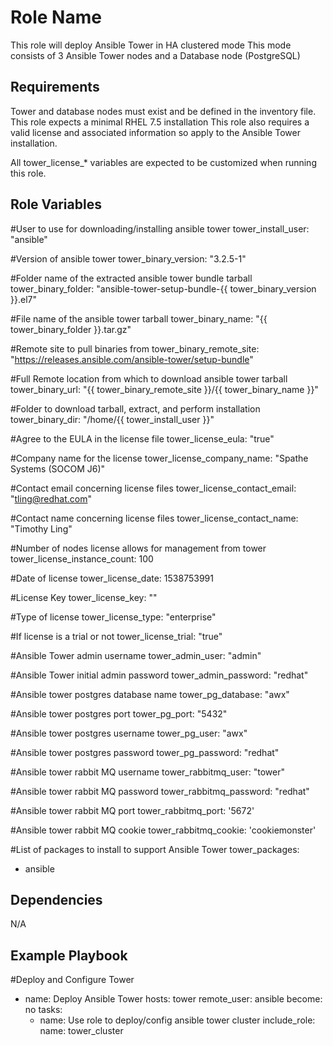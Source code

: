 Role Name
=========

This role will deploy Ansible Tower in HA clustered mode
This mode consists of 3 Ansible Tower nodes and a Database node (PostgreSQL)

Requirements
------------

Tower and database nodes must exist and be defined in the inventory file. This role expects a minimal RHEL 7.5 installation
This role also requires a valid license and associated information so apply to the Ansible Tower installation.

All tower_license_* variables are expected to be customized when running this role.

Role Variables
--------------

#User to use for downloading/installing ansible tower
tower_install_user: "ansible"

#Version of ansible tower
tower_binary_version: "3.2.5-1"

#Folder name of the extracted ansible tower bundle tarball
tower_binary_folder: "ansible-tower-setup-bundle-{{ tower_binary_version }}.el7"

#File name of the ansible tower tarball
tower_binary_name: "{{ tower_binary_folder }}.tar.gz"

#Remote site to pull binaries from
tower_binary_remote_site: "https://releases.ansible.com/ansible-tower/setup-bundle"

#Full Remote location from which to download ansible tower tarball
tower_binary_url: "{{ tower_binary_remote_site }}/{{ tower_binary_name }}"

#Folder to download tarball, extract, and perform installation
tower_binary_dir: "/home/{{ tower_install_user }}"

#Agree to the EULA in the license file
tower_license_eula: "true"

#Company name for the license
tower_license_company_name: "Spathe Systems (SOCOM J6)"

#Contact email concerning license files
tower_license_contact_email: "tling@redhat.com"

#Contact name concerning license files
tower_license_contact_name: "Timothy Ling"

#Number of nodes license allows for management from tower
tower_license_instance_count: 100

#Date of license
tower_license_date: 1538753991

#License Key
tower_license_key: ""

#Type of license
tower_license_type: "enterprise"

#If license is a trial or not
tower_license_trial: "true"

#Ansible Tower admin username
tower_admin_user: "admin"

#Ansible Tower initial admin password
tower_admin_password: "redhat"

#Ansible tower postgres database name
tower_pg_database: "awx"

#Ansible tower postgres port
tower_pg_port: "5432"

#Ansible tower postgres username
tower_pg_user: "awx"

#Ansible tower postgres password
tower_pg_password: "redhat"

#Ansible tower rabbit MQ username
tower_rabbitmq_user: "tower"

#Ansible tower rabbit MQ password
tower_rabbitmq_password: "redhat"

#Ansible tower rabbit MQ port
tower_rabbitmq_port: '5672'

#Ansible tower rabbit MQ cookie
tower_rabbitmq_cookie: 'cookiemonster'


#List of packages to install to support Ansible Tower
tower_packages:
  - ansible


Dependencies
------------

N/A

Example Playbook
----------------

#Deploy and Configure Tower
- name: Deploy Ansible Tower
  hosts: tower
  remote_user: ansible
  become: no
  tasks:
    - name: Use role to deploy/config ansible tower cluster
      include_role:
        name: tower_cluster

